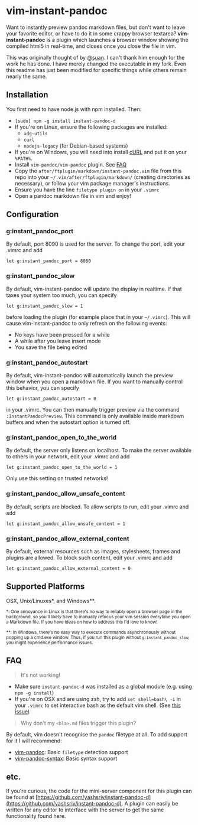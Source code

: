 vim-instant-pandoc
====================
Want to instantly preview pandoc markdown files, but don't want to leave your favorite editor, or have to do it in some crappy browser textarea?
**vim-instant-pandoc** is a plugin which launches a browser window showing the compiled html5 in real-time, and closes once you close the file in vim.

This was originally thought of by @[suan](https://github.com/suan). I can't thank him enough for the work he has done. I have merely changed the
executable in my fork. Even this readme has just been modified for specific things while others remain nearly the same.

Installation
------------
You first need to have node.js with npm installed. Then:

- `[sudo] npm -g install instant-pandoc-d`
- If you're on Linux, ensure the following packages are installed:
  - `xdg-utils`
  - `curl`
  - `nodejs-legacy` (for Debian-based systems)
- If you're on Windows, you will need into install [cURL][curl] and put it on your `%PATH%`.
- Install `vim-pandoc/vim-pandoc` plugin. See [FAQ](#faq)
- Copy the `after/ftplugin/markdown/instant-pandoc.vim` file from this repo into your `~/.vim/after/ftplugin/markdown/` (creating directories as necessary), or follow your vim package manager's instructions.
- Ensure you have the line `filetype plugin on` in your `.vimrc`
- Open a pandoc markdown file in vim and enjoy!

Configuration
-------------

### g:instant_pandoc_port
By default, port 8090 is used for the server.
To change the port, edit your .vimrc and add

```
let g:instant_pandoc_port = 8080
```

### g:instant_pandoc_slow

By default, vim-instant-pandoc will update the display in realtime.  If that taxes your system too much, you can specify

```
let g:instant_pandoc_slow = 1
```

before loading the plugin (for example place that in your `~/.vimrc`). This will cause vim-instant-pandoc to only refresh on the following events:

- No keys have been pressed for a while
- A while after you leave insert mode
- You save the file being edited

### g:instant_pandoc_autostart
By default, vim-instant-pandoc will automatically launch the preview window when you open a markdown file. If you want to manually control this behavior, you can specify

```
let g:instant_pandoc_autostart = 0
```

in your .vimrc. You can then manually trigger preview via the command `:InstantPandocPreview`. This command is only available inside markdown buffers and when the autostart option is turned off.

### g:instant_pandoc_open_to_the_world
By default, the server only listens on localhost. To make the server available to others in your network, edit your .vimrc and add

```
let g:instant_pandoc_open_to_the_world = 1
```

Only use this setting on trusted networks!

### g:instant_pandoc_allow_unsafe_content
By default, scripts are blocked. To allow scripts to run, edit your .vimrc and add

```
let g:instant_pandoc_allow_unsafe_content = 1
```

### g:instant_pandoc_allow_external_content
By default, external resources such as images, stylesheets, frames and plugins are allowed.
To block such content, edit your .vimrc and add

```
let g:instant_pandoc_allow_external_content = 0
```

Supported Platforms
-------------------
OSX, Unix/Linuxes*, and Windows**.

<sub>*: One annoyance in Linux is that there's no way to reliably open a browser page in the background, so you'll likely have to manually refocus your vim session everytime you open a Markdown file. If you have ideas on how to address this I'd love to know!</sub>

<sub>**: In Windows, there's no easy way to execute commands asynchronously without popping up a cmd.exe window. Thus, if you run this plugin without `g:instant_pandoc_slow`, you might experience performance issues.</sub>

FAQ
---
> It's not working!

- Make sure `instant-pandoc-d` was installed as a global module (e.g. using `npm -g install`)
- If you're on OSX and are using zsh, try to add `set shell=bash\ -i` in your `.vimrc` to set interactive bash as the default vim shell. (See [this issue](http://github.com/suan/vim-instant-markdown/issues/41))

> Why don't my `<bla>.md` files trigger this plugin?

By default, vim doesn't recognise the `pandoc` filetype at all. To add support for it I will recommend:

* [vim-pandoc][vim-pandoc]: Basic `filetype` detection support
* [vim-pandoc-syntax][vim-pandoc-syntax]: Basic syntax support

etc.
---
If you're curious, the code for the mini-server component for this plugin can be found at [https://github.com/yashsriv/instant-pandoc-d](https://github.com/yashsriv/instant-pandoc-d). A plugin can easily be written for any editor to interface with the server to get the same functionality found here.

[vim-pandoc]: https://github.com/vim-pandoc/vim-pandoc
[vim-pandoc-syntax]: https://github.com/vim-pandoc/vim-pandoc-syntax
[curl]: http://curl.haxx.se/download.html
